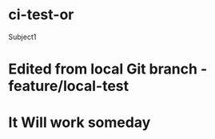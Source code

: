# ci-test-or
Subject1
# Edited from local Git branch - feature/local-test
<!-- Trigger CI on main -->
# It Will work someday